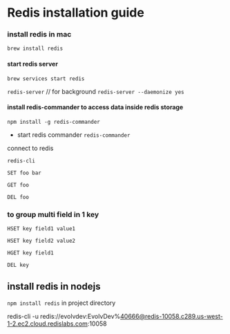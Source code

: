 # Redis installation guide

### install redis in mac

``brew install redis``

#### start redis server

`brew services start redis`

`redis-server`
// for background
`redis-server --daemonize yes`

#### install redis-commander to access data inside redis storage

``npm install -g redis-commander``

- start redis commander
  `redis-commander`

connect to redis

`redis-cli`

`SET foo bar`

`GET foo`

`DEL foo`

### to group multi field in 1 key

`HSET key field1 value1`

`HSET key field2 value2`

`HGET key field1`

`DEL key`

## install redis in nodejs

`npm install redis` in project directory

redis-cli -u redis://evolvdev:EvolvDev%40666@redis-10058.c289.us-west-1-2.ec2.cloud.redislabs.com:10058
